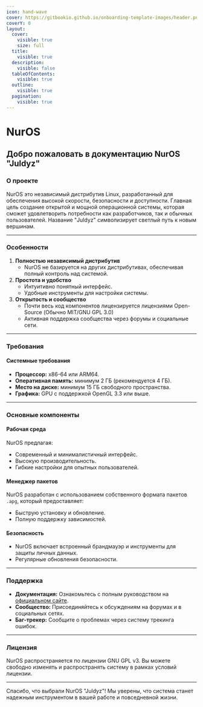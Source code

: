 ```yaml
---
icon: hand-wave
cover: https://gitbookio.github.io/onboarding-template-images/header.png
coverY: 0
layout:
  cover:
    visible: true
    size: full
  title:
    visible: true
  description:
    visible: false
  tableOfContents:
    visible: true
  outline:
    visible: true
  pagination:
    visible: true
---
```


# NurOS

## Добро пожаловать в документацию NurOS "Juldyz"

### О проекте

NurOS это независимый дистрибутив Linux, разработанный для обеспечения высокой скорости, безопасности и доступности. Главная цель создание открытой и мощной операционной системы, которая сможет удовлетворить потребности как разработчиков, так и обычных пользователей. Название "Juldyz" символизирует светлый путь к новым вершинам.

***

### Особенности

1. **Полностью независимый дистрибутив**
   * NurOS не базируется на других дистрибутивах, обеспечивая полный контроль над системой.
2. **Простота и удобство**
   * Интуитивно понятный интерфейс.
   * Удобные инструменты для настройки системы.
3. **Открытость и сообщество**
   * Почти весь код компонентов лицензируется лицензиями Open-Source (Обычно MIT/GNU GPL 3.0)
   * Активная поддержка сообщества через форумы и социальные сети.

***

### Требования

#### Системные требования

* **Процессор:** x86-64 или ARM64.
* **Оперативная память:** минимум 2 ГБ (рекомендуется 4 ГБ).
* **Место на диске:** минимум 15 ГБ свободного пространства.
* **Графика:** GPU с поддержкой OpenGL 3.3 или выше.

***

### Основные компоненты

#### Рабочая среда

NurOS предлагая:

* Современный и минималистичный интерфейс.
* Высокую производительность.
* Гибкие настройки для опытных пользователей.

#### Менеджер пакетов

NurOS разработан с использованием собственного формата пакетов `.apg`, который предоставляет:

* Быструю установку и обновление.
* Полную поддержку зависимостей.

#### Безопасность

* NurOS включает встроенный брандмауэр и инструменты для защиты личных данных.
* Регулярные обновления безопасности.

***

### Поддержка

* **Документация:** Ознакомьтесь с полным руководством на [официальном сайте](https://nuros.org).
* **Сообщество:** Присоединяйтесь к обсуждениям на форумах и в социальных сетях.
* **Баг-трекер:** Сообщите о проблемах через систему трекинга ошибок.

***

### Лицензия

NurOS распространяется по лицензии GNU GPL v3. Вы можете свободно изменять и распространять систему в рамках условий лицензии.

***

Спасибо, что выбрали NurOS "Juldyz"! Мы уверены, что система станет надежным инструментом в вашей работе и повседневной жизни.

